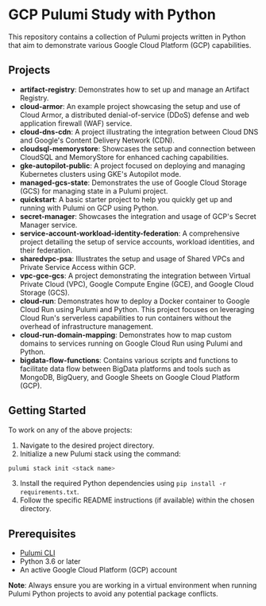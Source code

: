 # GCP Pulumi Study with Python

This repository contains a collection of Pulumi projects written in Python that aim to demonstrate various Google Cloud Platform (GCP) capabilities.

## Projects

- **artifact-registry**: Demonstrates how to set up and manage an Artifact Registry.  
- **cloud-armor**: An example project showcasing the setup and use of Cloud Armor, a distributed denial-of-service (DDoS) defense and web application firewall (WAF) service. 
- **cloud-dns-cdn**: A project illustrating the integration between Cloud DNS and Google's Content Delivery Network (CDN). 
- **cloudsql-memorystore**: Showcases the setup and connection between CloudSQL and MemoryStore for enhanced caching capabilities.  
- **gke-autopilot-public**: A project focused on deploying and managing Kubernetes clusters using GKE's Autopilot mode. 
- **managed-gcs-state**: Demonstrates the use of Google Cloud Storage (GCS) for managing state in a Pulumi project. 
- **quickstart**: A basic starter project to help you quickly get up and running with Pulumi on GCP using Python. 
- **secret-manager**: Showcases the integration and usage of GCP's Secret Manager service. 
- **service-account-workload-identity-federation**: A comprehensive project detailing the setup of service accounts, workload identities, and their federation. 
- **sharedvpc-psa**: Illustrates the setup and usage of Shared VPCs and Private Service Access within GCP. 
- **vpc-gce-gcs**: A project demonstrating the integration between Virtual Private Cloud (VPC), Google Compute Engine (GCE), and Google Cloud Storage (GCS).
- **cloud-run**: Demonstrates how to deploy a Docker container to Google Cloud Run using Pulumi and Python. This project focuses on leveraging Cloud Run's serverless capabilities to run containers without the overhead of infrastructure management.
- **cloud-run-domain-mapping**: Demonstrates how to map custom domains to services running on Google Cloud Run using Pulumi and Python.
- **bigdata-flow-functions**: Contains various scripts and functions to facilitate data flow between BigData platforms and tools such as MongoDB, BigQuery, and Google Sheets on Google Cloud Platform (GCP).

## Getting Started

To work on any of the above projects:

1. Navigate to the desired project directory.
2. Initialize a new Pulumi stack using the command:
```bash
pulumi stack init <stack name>
```
3. Install the required Python dependencies using `pip install -r requirements.txt`.
4. Follow the specific README instructions (if available) within the chosen directory.

## Prerequisites

- [Pulumi CLI](https://www.pulumi.com/docs/get-started/install/)
- Python 3.6 or later
- An active Google Cloud Platform (GCP) account

**Note**: Always ensure you are working in a virtual environment when running Pulumi Python projects to avoid any potential package conflicts.

